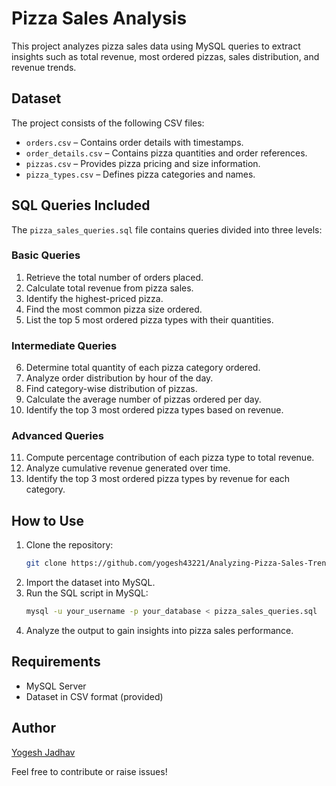 # Pizza Sales Analysis

This project analyzes pizza sales data using MySQL queries to extract insights such as total revenue, most ordered pizzas, sales distribution, and revenue trends.

## Dataset
The project consists of the following CSV files:
- `orders.csv` – Contains order details with timestamps.
- `order_details.csv` – Contains pizza quantities and order references.
- `pizzas.csv` – Provides pizza pricing and size information.
- `pizza_types.csv` – Defines pizza categories and names.

## SQL Queries Included
The `pizza_sales_queries.sql` file contains queries divided into three levels:

### Basic Queries
1. Retrieve the total number of orders placed.
2. Calculate total revenue from pizza sales.
3. Identify the highest-priced pizza.
4. Find the most common pizza size ordered.
5. List the top 5 most ordered pizza types with their quantities.

### Intermediate Queries
6. Determine total quantity of each pizza category ordered.
7. Analyze order distribution by hour of the day.
8. Find category-wise distribution of pizzas.
9. Calculate the average number of pizzas ordered per day.
10. Identify the top 3 most ordered pizza types based on revenue.

### Advanced Queries
11. Compute percentage contribution of each pizza type to total revenue.
12. Analyze cumulative revenue generated over time.
13. Identify the top 3 most ordered pizza types by revenue for each category.

## How to Use
1. Clone the repository:
   ```sh
   git clone https://github.com/yogesh43221/Analyzing-Pizza-Sales-Trends-with-SQL-and-Power-BI/tree/main.git
   ```
2. Import the dataset into MySQL.
3. Run the SQL script in MySQL:
   ```sh
   mysql -u your_username -p your_database < pizza_sales_queries.sql
   ```
4. Analyze the output to gain insights into pizza sales performance.

## Requirements
- MySQL Server
- Dataset in CSV format (provided)

## Author
[Yogesh Jadhav](https://github.com/yogesh43221)

Feel free to contribute or raise issues!

